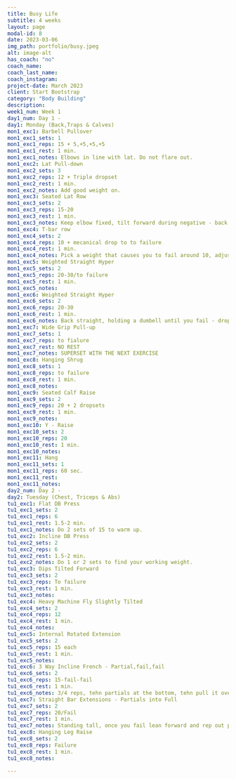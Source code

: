 ```yaml
---
title: Busy Life
subtitle: 4 weeks
layout: page
modal-id: 8
date: 2023-03-06
img_path: portfolio/busy.jpeg 
alt: image-alt
has_coach: "no"
coach_name: 
coach_last_name: 
coach_instagram: 
project-date: March 2023
client: Start Bootstrap
category: "Body Building"
description: 
week1_num: Week 1
day1_num: Day 1 -
day1: Monday (Back,Traps & Calves)
mon1_exc1: Barbell Pullover
mon1_exc1_sets: 1
mon1_exc1_reps: 15 + 5,+5,+5,+5
mon1_exc1_rest: 1 min.
mon1_exc1_notes: Elbows in line with lat. Do not flare out.
mon1_exc2: Lat Pull-down
mon1_exc2_sets: 3
mon1_exc2_reps: 12 + Triple dropset
mon1_exc2_rest: 1 min.
mon1_exc2_notes: Add good weight on.
mon1_exc3: Seated Lat Row
mon1_exc3_sets: 2
mon1_exc3_reps: 15-20
mon1_exc3_rest: 1 min.
mon1_exc3_notes: Keep elbow fixed, tilt forward during negative - back during contraction.
mon1_exc4: T-bar row
mon1_exc4_sets: 2
mon1_exc4_reps: 10 + mecanical drop to to failure
mon1_exc4_rest: 1 min.
mon1_exc4_notes: Pick a weight that causes you to fail around 10, adjust form more upright position and continue to failure.
mon1_exc5: Weighted Straight Hyper
mon1_exc5_sets: 2
mon1_exc5_reps: 20-30/to failure
mon1_exc5_rest: 1 min.
mon1_exc5_notes: 
mon1_exc6: Weighted Straight Hyper
mon1_exc6_sets: 2
mon1_exc6_reps: 20-30
mon1_exc6_rest: 1 min.
mon1_exc6_notes: Back straight, holding a dumbell until you fail - drop the weight and keep going.
mon1_exc7: Wide Grip Pull-up
mon1_exc7_sets: 1
mon1_exc7_reps: to fialure
mon1_exc7_rest: NO REST
mon1_exc7_notes: SUPERSET WITH THE NEXT EXERCISE
mon1_exc8: Hanging Shrug
mon1_exc8_sets: 1
mon1_exc8_reps: to failure
mon1_exc8_rest: 1 min.
mon1_exc8_notes:
mon1_exc9: Seated Calf Raise
mon1_exc9_sets: 2
mon1_exc9_reps: 20 + 2 dropsets
mon1_exc9_rest: 1 min.
mon1_exc9_notes: 
mon1_exc10: Y - Raise
mon1_exc10_sets: 2
mon1_exc10_reps: 20
mon1_exc10_rest: 1 min.
mon1_exc10_notes: 
mon1_exc11: Hang
mon1_exc11_sets: 1
mon1_exc11_reps: 60 sec.
mon1_exc11_rest: 
mon1_exc11_notes: 
day2_num: Day 2 -
day2: Tuesday (Chest, Triceps & Abs)
tu1_exc1: Flat DB Press
tu1_exc1_sets: 2
tu1_exc1_reps: 6
tu1_exc1_rest: 1.5-2 min.
tu1_exc1_notes: Do 2 sets of 15 to warm up.
tu1_exc2: Incline DB Press
tu1_exc2_sets: 2
tu1_exc2_reps: 6
tu1_exc2_rest: 1.5-2 min.
tu1_exc2_notes: Do 1 or 2 sets to find your working weight.
tu1_exc3: Dips Tilted Forward
tu1_exc3_sets: 2
tu1_exc3_reps: To failure
tu1_exc3_rest: 1 min.
tu1_exc3_notes: 
tu1_exc4: Heavy Machine Fly Slightly Tilted
tu1_exc4_sets: 2
tu1_exc4_reps: 12
tu1_exc4_rest: 1 min.
tu1_exc4_notes: 
tu1_exc5: Internal Rotated Extension
tu1_exc5_sets: 2
tu1_exc5_reps: 15 each
tu1_exc5_rest: 1 min.
tu1_exc5_notes: 
tu1_exc6: 3 Way Incline French - Partial,fail,fail
tu1_exc6_sets: 2
tu1_exc6_reps: 15-fail-fail
tu1_exc6_rest: 1 min.
tu1_exc6_notes: 3/4 reps, tehn partials at the bottom, tehn pull it over and do partials in front.
tu1_exc7: Straight Bar Extensions - Partials into Full
tu1_exc7_sets: 2
tu1_exc7_reps: 20/Fail
tu1_exc7_rest: 1 min.
tu1_exc7_notes: Standing tall, once you fail lean forward and rep out partials until failure.
tu1_exc8: Hanging Leg Raise
tu1_exc8_sets: 2
tu1_exc8_reps: Failure
tu1_exc8_rest: 1 min.
tu1_exc8_notes: 

---
```

